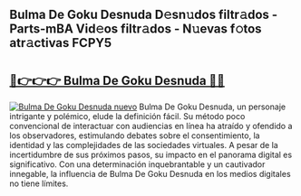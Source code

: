 ## Bulma De Goku Desnuda D𝚎sn𝚞dos filtr𝚊dos - Parts-mBA Vid𝚎os filtr𝚊dos - N𝚞evas f𝚘tos atr𝚊ctivas FCPY5

# <h2><a href="http://mb3047.tromn.icu/?c=Bulma+De+Goku+Desnuda">🔗👉👉👉 Bulma De Goku Desnuda 🔗🔗</a></h2>

[![Bulma De Goku Desnuda nuevo](https://i.imgur.com/pEAQMta.gif)](http://mb3047.tromn.icu/?c=Bulma+De+Goku+Desnuda)
Bulma De Goku Desnuda, un personaje intrigante y polémico, elude la definición fácil. Su método poco convencional de interactuar con audiencias en línea ha atraído y ofendido a los observadores, estimulando debates sobre el consentimiento, la identidad y las complejidades de las sociedades virtuales. A pesar de la incertidumbre de sus próximos pasos, su impacto en el panorama digital es significativo. Con una determinación inquebrantable y un cautivador innegable, la influencia de Bulma De Goku Desnuda en los medios digitales no tiene límites.
